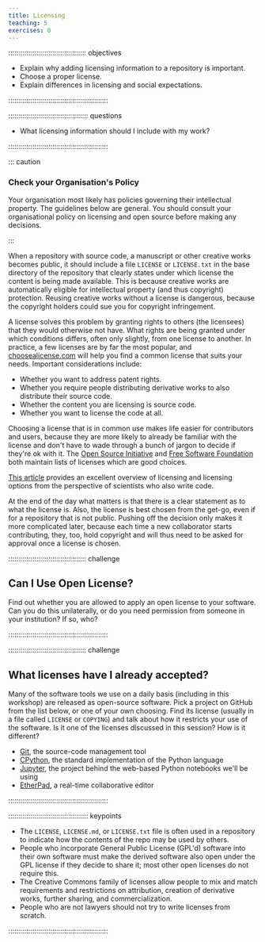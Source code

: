 ```yaml
---
title: Licensing
teaching: 5
exercises: 0
---
```


::::::::::::::::::::::::::::::::::::::: objectives

- Explain why adding licensing information to a repository is important.
- Choose a proper license.
- Explain differences in licensing and social expectations.

::::::::::::::::::::::::::::::::::::::::::::::::::

:::::::::::::::::::::::::::::::::::::::: questions

- What licensing information should I include with my work?

::::::::::::::::::::::::::::::::::::::::::::::::::

::: caution

### Check your Organisation's Policy

Your organisation most likely has policies governing their intellectual property.
The guidelines below are general.
You should consult your organisational policy on licensing and
open source before making any decisions.

:::

When a repository with source code, a manuscript or other creative
works becomes public, it should include a file `LICENSE` or
`LICENSE.txt` in the base directory of the repository that clearly
states under which license the content is being made available. This
is because creative works are automatically eligible for intellectual
property (and thus copyright) protection. Reusing creative works
without a license is dangerous, because the copyright holders could
sue you for copyright infringement.

A license solves this problem by granting rights to others (the
licensees) that they would otherwise not have. What rights are being
granted under which conditions differs, often only slightly, from one
license to another. In practice, a few licenses are by far the most
popular, and [choosealicense.com](https://choosealicense.com/) will
help you find a common license that suits your needs.  Important
considerations include:

- Whether you want to address patent rights.
- Whether you require people distributing derivative works to also
  distribute their source code.
- Whether the content you are licensing is source code.
- Whether you want to license the code at all.

Choosing a license that is in common use makes life easier for
contributors and users, because they are more likely to already be
familiar with the license and don't have to wade through a bunch of
jargon to decide if they're ok with it.  The [Open Source
Initiative](https://opensource.org/licenses) and [Free Software
Foundation](https://www.gnu.org/licenses/license-list.html) both
maintain lists of licenses which are good choices.

[This article][software-licensing] provides an excellent overview of
licensing and licensing options from the perspective of scientists who
also write code.

At the end of the day what matters is that there is a clear statement
as to what the license is. Also, the license is best chosen from the
get-go, even if for a repository that is not public. Pushing off the
decision only makes it more complicated later, because each time a new
collaborator starts contributing, they, too, hold copyright and will
thus need to be asked for approval once a license is chosen.

:::::::::::::::::::::::::::::::::::::::  challenge

## Can I Use Open License?

Find out whether you are allowed to apply an open license to your software.
Can you do this unilaterally,
or do you need permission from someone in your institution?
If so, who?


::::::::::::::::::::::::::::::::::::::::::::::::::

:::::::::::::::::::::::::::::::::::::::  challenge

## What licenses have I already accepted?

Many of the software tools we use on a daily basis (including in this workshop) are
released as open-source software. Pick a project on GitHub from the list below, or
one of your own choosing. Find its license (usually in a file called `LICENSE` or
`COPYING`) and talk about how it restricts your use of the software. Is it one of
the licenses discussed in this session? How is it different?

- [Git](https://github.com/git/git), the source-code management tool
- [CPython](https://github.com/python/cpython), the standard implementation of the Python language
- [Jupyter](https://github.com/jupyter), the project behind the web-based Python notebooks we'll be using
- [EtherPad](https://github.com/ether/etherpad-lite), a real-time collaborative editor
  

::::::::::::::::::::::::::::::::::::::::::::::::::

[software-licensing]: https://doi.org/10.1371/journal.pcbi.1002598


:::::::::::::::::::::::::::::::::::::::: keypoints

- The `LICENSE`, `LICENSE.md`, or `LICENSE.txt` file is often used in a repository to indicate how the contents of the repo may be used by others.
- People who incorporate General Public License (GPL'd) software into their own software must make the derived software also open under the GPL license if they decide to share it; most other open licenses do not require this.
- The Creative Commons family of licenses allow people to mix and match requirements and restrictions on attribution, creation of derivative works, further sharing, and commercialization.
- People who are not lawyers should not try to write licenses from scratch.

::::::::::::::::::::::::::::::::::::::::::::::::::


